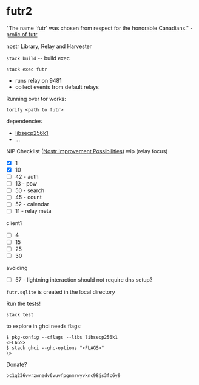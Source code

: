 # futr2

"The name 'futr' was chosen from respect for the honorable Canadians." - [prolic of futr](https://github.com/prolic/futr)

nostr Library, Relay and Harvester  

`stack build` -- build exec

`stack exec futr` 
- runs relay on 9481
- collect events from default relays 

Running over tor works: 

`torify <path to futr>`

dependencies 
- [libsecp256k1](https://github.com/bitcoin-core/secp256k1#building-with-autotools)
- ...

NIP Checklist ([Nostr Improvement Possibilities](https://github.com/nostr-protocol/nips))
wip (relay focus)
- [x] 1 
- [x] 10 
- [ ] 42 - auth
- [ ] 13 - pow
- [ ] 50 - search
- [ ] 45 - count
- [ ] 52 - calendar 
- [ ] 11 - relay meta
            
client?    
- [ ] 4  
- [ ] 15
- [ ] 25  
- [ ] 30

avoiding 
- [ ] 57 - lightning interaction should not require dns setup?



`futr.sqlite` is created in the local directory   

Run the tests!

`stack test` 


to explore in ghci needs flags: 
```
$ pkg-config --cflags --libs libsecp256k1
<FLAGS>
$ stack ghci --ghc-options "<FLAGS>"
\> 
```

Donate? 

`bc1q236vwrzwnedv6vuvfpgnmrwyvknc98js3fc6y9`


